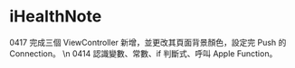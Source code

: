 # iHealthNote

0417 完成三個 ViewController 新增，並更改其頁面背景顏色，設定完 Push 的 Connection。 \n
0414 認識變數、常數、if 判斷式、呼叫 Apple Function。
